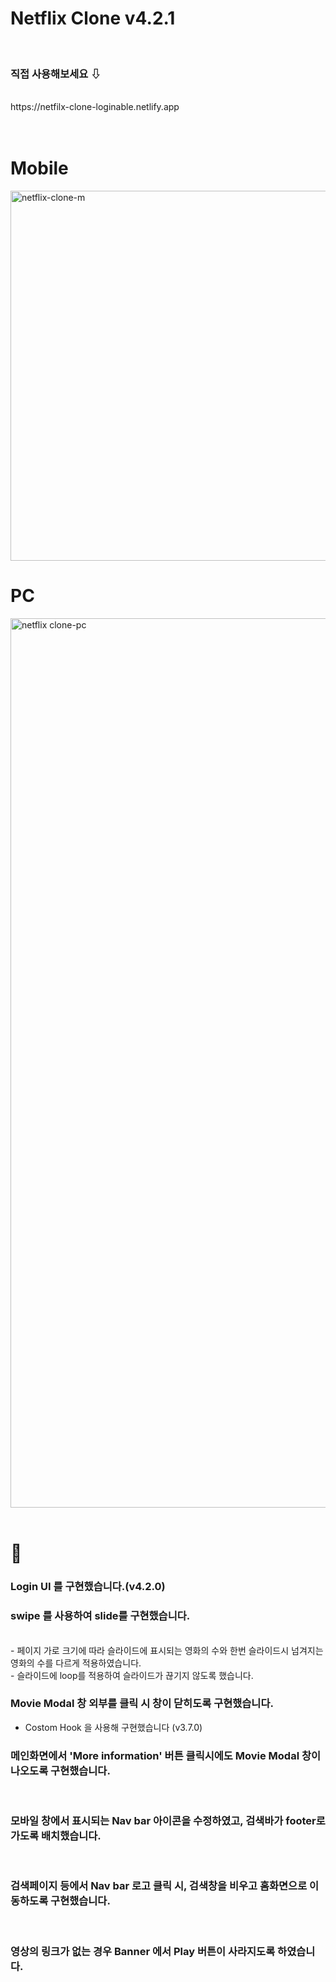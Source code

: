 # Netflix Clone v4.2.1

<br>

### 직접 사용해보세요 ⇩

<br>
https://netfilx-clone-loginable.netlify.app <br>

<br>
<br>

# Mobile

<img width="592" alt="netflix-clone-m" src="https://user-images.githubusercontent.com/53814275/158690334-7b63120b-e5be-4b95-9997-665580c7d3c9.png">

<br>

# PC

<img width="1423" alt="netflix clone-pc" src="https://user-images.githubusercontent.com/53814275/158690367-c58db5ca-def8-4801-acff-b96ecade44ee.png">

<br>
<br>

# 📢

### Login UI 를 구현했습니다.(v4.2.0)

### swipe 를 사용하여 slide를 구현했습니다.

<br>
- 페이지 가로 크기에 따라 슬라이드에 표시되는 영화의 수와 한번 슬라이드시 넘겨지는 영화의 수를 다르게 적용하였습니다. <br>
- 슬라이드에 loop를 적용하여 슬라이드가 끊기지 않도록 했습니다.
<br>

### Movie Modal 창 외부를 클릭 시 창이 닫히도록 구현했습니다.

-   Costom Hook 을 사용해 구현했습니다 (v3.7.0)
    <br>

### 메인화면에서 'More information' 버튼 클릭시에도 Movie Modal 창이 나오도록 구현했습니다.

<br>

### 모바일 창에서 표시되는 Nav bar 아이콘을 수정하였고, 검색바가 footer로 가도록 배치했습니다.

<br>

### 검색페이지 등에서 Nav bar 로고 클릭 시, 검색창을 비우고 홈화면으로 이동하도록 구현했습니다.

<br>

### 영상의 링크가 없는 경우 Banner 에서 Play 버튼이 사라지도록 하였습니다.
